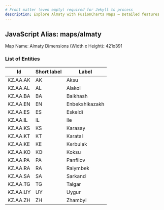 ```yaml
---
# Front matter (even empty) required for Jekyll to process
description: Explore Almaty with FusionCharts Maps – Detailed features for seamless integration. Try now & enhance your data visualization today! 
---
```


## JavaScript Alias: maps/almaty

Map Name: Almaty
Dimensions (Width x Height): 421x391

### List of Entities

 | Id       | Short label | Label          |
 | -------- | ----------- | -------------- |
 | KZ.AA.AK | AK          | Aksu           |
 | KZ.AA.AL | AL          | Alakol         |
 | KZ.AA.BA | BA          | Balkhash       |
 | KZ.AA.EN | EN          | Enbekshikazakh |
 | KZ.AA.ES | ES          | Eskeldi        |
 | KZ.AA.IL | IL          | Ile            |
 | KZ.AA.KS | KS          | Karasay        |
 | KZ.AA.KT | KT          | Karatal        |
 | KZ.AA.KE | KE          | Kerbulak       |
 | KZ.AA.KO | KO          | Koksu          |
 | KZ.AA.PA | PA          | Panfilov       |
 | KZ.AA.RA | RA          | Raiymbek       |
 | KZ.AA.SA | SA          | Sarkand        |
 | KZ.AA.TG | TG          | Talgar         |
 | KZ.AA.UY | UY          | Uygur          |
 | KZ.AA.ZH | ZH          | Zhambyl        |
 